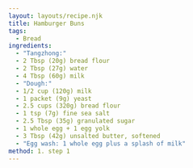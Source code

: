 ```yaml
---
layout: layouts/recipe.njk
title: Hamburger Buns
tags:
  - Bread
ingredients:
  - "Tangzhong:"
  - 2 Tbsp (20g) bread flour
  - 2 Tbsp (27g) water
  - 4 Tbsp (60g) milk
  - "Dough:"
  - 1/2 cup (120g) milk
  - 1 packet (9g) yeast
  - 2.5 cups (320g) bread flour
  - 1 tsp (7g) fine sea salt
  - 2.5 Tbsp (35g) granulated sugar
  - 1 whole egg + 1 egg yolk
  - 3 Tbsp (42g) unsalted butter, softened
  - "Egg wash: 1 whole egg plus a splash of milk"
method: 1. step 1
---
```

